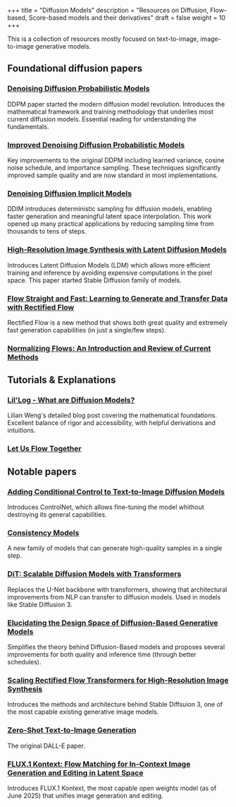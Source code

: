 +++
title = "Diffusion Models"
description = "Resources on Diffusion, Flow-based, Score-based models and their derivatives"
draft = false
weight = 10
+++

This is a collection of resources mostly focused on text-to-image,
image-to-image generative models.

## Foundational diffusion papers

### [Denoising Diffusion Probabilistic Models](https://arxiv.org/abs/2006.11239)

DDPM paper started the modern diffusion model revolution. Introduces the
mathematical framework and training methodology that underlies most current
diffusion models. Essential reading for understanding the fundamentals.

### [Improved Denoising Diffusion Probabilistic Models](https://arxiv.org/abs/2102.09672)

Key improvements to the original DDPM including learned variance, cosine noise
schedule, and importance sampling. These techniques significantly improved
sample quality and are now standard in most implementations.

### [Denoising Diffusion Implicit Models](https://arxiv.org/abs/2010.02502)

DDIM introduces deterministic sampling for diffusion models, enabling faster
generation and meaningful latent space interpolation. This work opened up many
practical applications by reducing sampling time from thousands to tens of
steps.

### [High-Resolution Image Synthesis with Latent Diffusion Models](https://arxiv.org/abs/2112.10752)

Introduces Latent Diffusion Models (LDM) which allows more efficient training
and inference by avoiding expensive computations in the pixel space. This paper
started Stable Diffusion family of models.

### [Flow Straight and Fast: Learning to Generate and Transfer Data with Rectified Flow](https://arxiv.org/abs/2209.03003)

Rectified Flow is a new method that shows both great quality and extremely fast
generation capabilities (in just a single/few steps).

### [Normalizing Flows: An Introduction and Review of Current Methods](https://arxiv.org/abs/1908.09257)

## Tutorials & Explanations

### [Lil'Log - What are Diffusion Models?](https://lilianweng.github.io/posts/2021-07-11-diffusion-models/)

Lilian Weng's detailed blog post covering the mathematical foundations.
Excellent balance of rigor and accessibility, with helpful derivations and
intuitions.

### [Let Us Flow Together](https://rectifiedflow.github.io/)

## Notable papers
 
### [Adding Conditional Control to Text-to-Image Diffusion Models](https://arxiv.org/abs/2302.05543)

Introduces ControlNet, which allows fine-tuning the model whithout destroying
its general capabilities.

### [Consistency Models](https://arxiv.org/abs/2303.01469)

A new family of models that can generate high-quality samples in a single step.

### [DiT: Scalable Diffusion Models with Transformers](https://arxiv.org/abs/2212.09748)

Replaces the U-Net backbone with transformers, showing that architectural
improvements from NLP can transfer to diffusion models. Used in models like
Stable Diffusion 3.

### [Elucidating the Design Space of Diffusion-Based Generative Models](https://arxiv.org/abs/2206.00364)

Simplifies the theory behind Diffusion-Based models and proposes several
improvements for both quality and inference time (through better schedules).

### [Scaling Rectified Flow Transformers for High-Resolution Image Synthesis](https://arxiv.org/abs/2403.03206)

Introduces the methods and architecture behind Stable Diffsuion 3, one of the
most capable existing generative image models.

### [Zero-Shot Text-to-Image Generation](https://arxiv.org/abs/2102.12092)

The original DALL-E paper.

### [FLUX.1 Kontext: Flow Matching for In-Context Image Generation and Editing in Latent Space](https://arxiv.org/abs/2506.15742)

Introduces FLUX.1 Kontext, the most capable open weights model (as of June 2025)
that unifies image generation and editing.